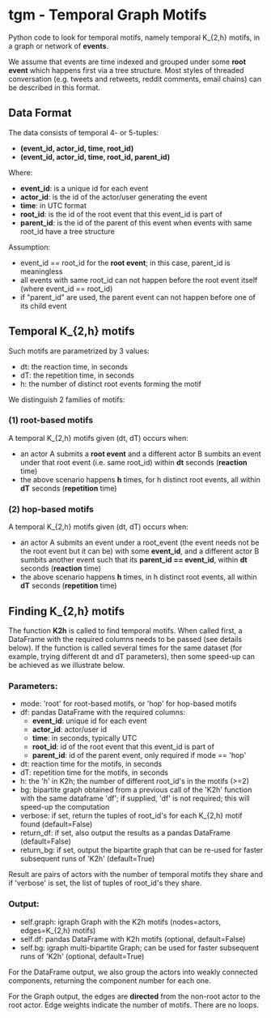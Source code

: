 # tgm - Temporal Graph Motifs

Python code to look for temporal motifs, namely temporal K_{2,h} motifs, in a graph or network of **events**.

We assume that events are time indexed and grouped under some **root event** which happens first via a tree structure. Most styles of threaded conversation (e.g. tweets and retweets, reddit comments, email chains) can be described in this format.

## Data Format

The data consists of temporal 4- or 5-tuples:
* **(event_id, actor_id, time, root_id)**
* **(event_id, actor_id, time, root_id, parent_id)**

Where:
* **event_id**: is a unique id for each event
* **actor_id**: is the id of the actor/user generating the event
* **time**: in UTC format
* **root_id**: is the id of the root event that this event_id is part of
* **parent_id**: is the id of the parent of this event when events with same root_id have a tree structure

Assumption:
* event_id == root_id for the **root event**; in this case, parent_id is meaningless
* all events with same root_id can not happen before the root event itself (where event_id == root_id)
* if "parent_id" are used, the parent event can not happen before one of its child event

## Temporal K_{2,h} motifs

Such motifs are parametrized by 3 values:
* dt: the reaction time, in seconds
* dT: the repetition time, in seconds
* h: the number of distinct root events forming the motif

We distinguish 2 families of motifs:

### (1) root-based motifs 

A temporal K_{2,h} motifs given (dt, dT) occurs when:
* an actor A submits a **root event** and a different actor B sumbits an event under that root event (i.e. same root_id) within **dt** seconds (**reaction** time)
* the above scenario happens **h** times, for h distinct root events, all within **dT** seconds (**repetition** time)

### (2) hop-based motifs

A temporal K_{2,h} motifs given (dt, dT) occurs when:
* an actor A submits an event under a root_event (the event needs not be the root event but it can be) with some **event_id**, and a different actor B sumbits another event such that its **parent_id == event_id**, within **dt** seconds (**reaction** time)
* the above scenario happens **h** times, in h distinct root events, all within **dT** seconds (**repetition** time)



## Finding K_{2,h} motifs

The function **K2h** is called to find temporal motifs. When called first, a DataFrame with the required columns needs to be passed (see details below). If the function is called several times for the same dataset (for example, trying different dt and dT parameters), then some speed-up can be achieved as we illustrate below.

### Parameters:

* mode: 'root' for root-based motifs, or 'hop' for hop-based motifs  
* df: pandas DataFrame with the required columns:
  * **event_id**: unique id for each event
  * **actor_id**: actor/user id
  * **time**: in seconds, typically UTC
  * **root_id**: id of the root event that this event_id is part of
  * **parent_id**: id of the parent event, only required if mode == 'hop'
* dt: reaction time for the motifs, in seconds
* dT: repetition time for the motifs, in seconds
* h: the 'h' in K2h; the number of different root_id's in the motifs (>=2)
* bg: bipartite graph obtained from a previous call of the 'K2h' function with the same dataframe 'df'; if supplied, 'df' is not required; this will speed-up the computation
* verbose: if set, return the tuples of root_id's for each K_{2,h} motif found (default=False)
* return_df: if set, also output the results as a pandas DataFrame (default=False)
* return_bg: if set, output the bipartite graph that can be re-used for faster subsequent runs of 'K2h' (default=True)

Result are pairs of actors with the number of temporal motifs they share and if 'verbose' is set, the list of tuples of root_id's they share. 

### Output:    
* self.graph: igraph Graph with the K2h motifs (nodes=actors, edges=K_{2,h} motifs)
* self.df: pandas DataFrame with K2h motifs (optional, default=False)
* self.bg: igraph multi-bipartite Graph; can be used for faster subsequent runs of 'K2h' (optional, default=True)

For the DataFrame output, we also group the actors into weakly connected components, returning the component number for each one.

For the Graph output, the edges are **directed** from the non-root actor to the root actor. Edge weights indicate the number of motifs. There are no loops.
